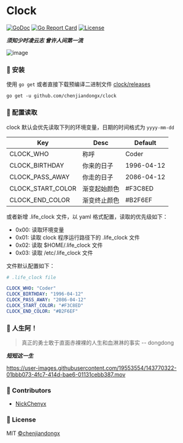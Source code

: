 # Clock

[![GoDoc](https://godoc.org/github.com/chenjiandongx/clock?status.svg)](https://godoc.org/github.com/chenjiandongx/clock)
[![Go Report Card](https://goreportcard.com/badge/github.com/chenjiandongx/clock)](https://goreportcard.com/report/github.com/chenjiandongx/clock)
[![License](https://img.shields.io/badge/License-MIT-brightgreen.svg)](https://opensource.org/licenses/MIT)

***须知少时凌云志 曾许人间第一流***

![image](https://user-images.githubusercontent.com/19553554/143896547-c3bed94e-bccd-4624-9c98-580fb8517a5e.png)

### 🔰 安装

使用 `go get` 或者直接下载预编译二进制文件 [clock/releases](https://github.com/chenjiandongx/clock/releases)

```shell
go get -u github.com/chenjiandongx/clock
```

### 🔑 配置读取

clock 默认会优先读取下列的环境变量，日期的时间格式为 `yyyy-mm-dd`

| Key | Desc | Default |
| --- | ---- | ------- |
| CLOCK_WHO | 称呼 | Coder |
| CLOCK_BIRTHDAY | 你来的日子 | 1996-04-12 |
| CLOCK_PASS_AWAY | 你走的日子 | 2086-04-12 |
| CLOCK_START_COLOR | 渐变起始颜色 | #F3C8ED |
| CLOCK_END_COLOR | 渐变终止颜色 | #B2F6EF |

或者新增 .life_clock 文件，以 yaml 格式配置，读取的优先级如下：

* 0x00: 读取环境变量
* 0x01: 读取 clock 程序运行路径下的 .life_clock 文件
* 0x02: 读取 $HOME/.life_clock 文件
* 0x03: 读取 /etc/.life_clock 文件

文件默认配置如下：

```yaml
# .life_clock file

CLOCK_WHO: "Coder"
CLOCK_BIRTHDAY: "1996-04-12"
CLOCK_PASS_AWAY: "2086-04-12"
CLOCK_START_COLOR: "#F3C8ED"
CLOCK_END_COLOR: "#B2F6EF" 
```

### 🤔 人生阿！

> 真正的勇士敢于直面赤裸裸的人生和血淋淋的事实 -- dongdong

***短短这一生***

https://user-images.githubusercontent.com/19553554/143770322-01bbb073-4fc7-414d-bae6-01131cebb387.mov

### 👏 Contributors

- [NickChenyx](https://github.com/nickChenyx)

### 🔖 License

MIT [©chenjiandongx](https://github.com/chenjiandongx)

